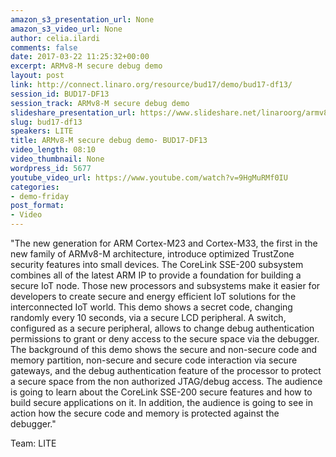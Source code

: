 ```yaml
---
amazon_s3_presentation_url: None
amazon_s3_video_url: None
author: celia.ilardi
comments: false
date: 2017-03-22 11:25:32+00:00
excerpt: ARMv8-M secure debug demo
layout: post
link: http://connect.linaro.org/resource/bud17/demo/bud17-df13/
session_id: BUD17-DF13
session_track: ARMv8-M secure debug demo
slideshare_presentation_url: https://www.slideshare.net/linaroorg/armv8m-secure-debug-demo
slug: bud17-df13
speakers: LITE
title: ARMv8-M secure debug demo- BUD17-DF13
video_length: 08:10
video_thumbnail: None
wordpress_id: 5677
youtube_video_url: https://www.youtube.com/watch?v=9HgMuRMf0IU
categories:
- demo-friday
post_format:
- Video
---
```


"The new generation for ARM Cortex-M23 and Cortex-M33, the first in the new 
family of ARMv8-M architecture, introduce optimized TrustZone security features 
into small devices. The CoreLink SSE-200 subsystem combines all of the latest ARM IP to provide a foundation for building a secure IoT node. Those new processors and subsystems make it easier for developers to create secure and energy efficient IoT solutions for the interconnected IoT world.
This demo shows a secret code, changing randomly every 10 seconds, via a 
secure LCD peripheral. A switch, configured as a secure peripheral, allows
to change debug authentication permissions to grant or deny access to the secure space via the debugger. 
The background of this demo shows the secure and non-secure code and memory partition, non-secure and secure code interaction via secure gateways, and the debug authentication feature of the processor to protect a secure space from the non authorized JTAG/debug access. 
The audience is going to learn about the CoreLink SSE-200 secure features and 
how to build secure applications on it. In addition, the audience is going to see in action how the secure code and memory is protected against the debugger."

Team: LITE
